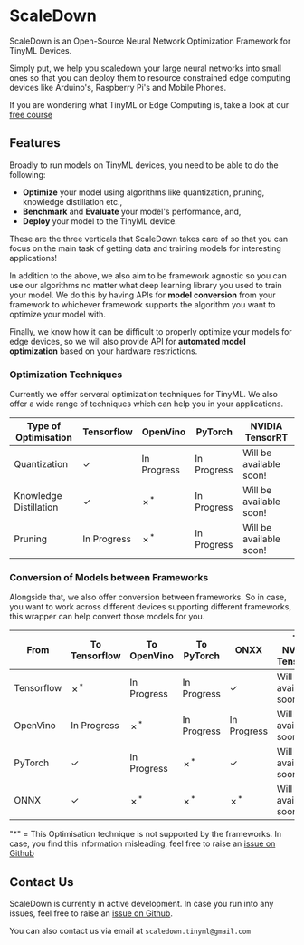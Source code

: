 # ScaleDown
ScaleDown is an Open-Source Neural Network Optimization Framework for TinyML Devices.

Simply put, we help you scaledown your large neural networks into small ones so that you can deploy them to resource constrained edge computing devices like Arduino's, Raspberry Pi's and Mobile Phones.

If you are wondering what TinyML or Edge Computing is, take a look at our [free course](https://github.com/scaledown-team/study-group)


## Features
Broadly to run models on TinyML devices, you need to be able to do the following:
- **Optimize** your model using algorithms like quantization, pruning, knowledge distillation etc.,
- **Benchmark** and **Evaluate** your model's performance, and,
- **Deploy** your model to the TinyML device.

These are the three verticals that ScaleDown takes care of so that you can focus on the main task of getting data and training models for interesting applications!

In addition to the above, we also aim to be framework agnostic so you can use our algorithms no matter what deep learning library you used to train your model. We do this by having APIs for **model conversion** from your framework to whichever framework supports the algorithm you want to optimize your model with.

Finally, we know how it can be difficult to properly optimize your models for edge devices, so we will also provide API for **automated model optimization** based on your hardware restrictions.

### Optimization Techniques
Currently we offer serveral optimization techniques for TinyML. We also offer a wide range of techniques which can help you in your applications.

| Type of Optimisation   	| Tensorflow         	| OpenVino                  	| PyTorch     	| NVIDIA TensorRT         	|
|------------------------	|--------------------	|---------------------------	|-------------	|-------------------------	|
| Quantization           	| &check; 	| In Progress               	| In Progress 	| Will be available soon! 	|
| Knowledge Distillation 	| &check;	| &cross;<sup>*</sup> 	| In Progress 	| Will be available soon! 	|
| Pruning                	| In Progress        	| &cross;<sup>*</sup>	| In Progress 	| Will be available soon! 	|


### Conversion of Models between Frameworks

Alongside that, we also offer conversion between frameworks. So in case, you want to work across different devices supporting different frameworks, this wrapper can help convert those models for you.

| From            	|  To Tensorflow          	|  To OpenVino            	| To PyTorch              	| ONXX                    	| To NVIDIA TensorRT      	|
|-----------------	|-------------------------	|-------------------------	|-------------------------	|-------------------------	|-------------------------	|
| Tensorflow      	| &cross;<sup>*<sup>    	| In Progress             	| In Progress             	| &check;                 	| Will be available soon! 	|
| OpenVino        	| In Progress     	| &cross;<sup>*</sup>     	| In Progress     	| In Progress             	| Will be available soon! 	|
| PyTorch         	| &check;                 	| In Progress             	| &cross;<sup>*</sup>     	| &check;                 	| Will be available soon! 	|
| ONNX 	| &check;	| &cross;<sup>*</sup> | &cross;<sup>*</sup>	| &cross;<sup>*</sup>	| Will be available soon!     	|


"*" = This Optimisation technique is not supported by the frameworks. In case, you find this information misleading, feel free to raise an [issue on Github](https://github.com/scaledown-team) 

## Contact Us
ScaleDown is currently in active development. In case you run into any issues, feel free to raise an [issue on Github](https://github.com/scaledown-team).

You can also contact us via email at `scaledown.tinyml@gmail.com`
